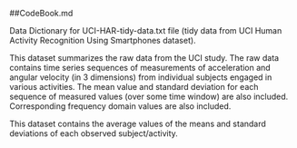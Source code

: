 ##CodeBook.md

Data Dictionary for UCI-HAR-tidy-data.txt file (tidy data from UCI Human Activity Recognition Using Smartphones dataset).

This dataset summarizes the raw data from the UCI study. The raw data contains time series sequences of measurements of acceleration and angular velocity (in 3 dimensions) from individual subjects engaged in various activities. The mean value and standard deviation for each sequence of measured values (over some time window) are also included. Corresponding frequency domain values are also included.

This dataset contains the average values of the means and standard deviations of each observed subject/activity.

